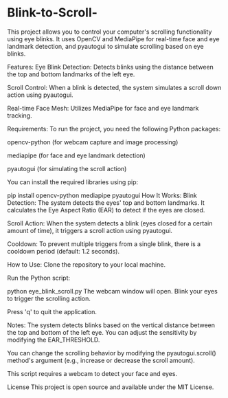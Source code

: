 # Blink-to-Scroll-
This project allows you to control your computer's scrolling functionality using eye blinks. It uses OpenCV and MediaPipe for real-time face and eye landmark detection, and pyautogui to simulate scrolling based on eye blinks.

Features:
Eye Blink Detection: Detects blinks using the distance between the top and bottom landmarks of the left eye.

Scroll Control: When a blink is detected, the system simulates a scroll down action using pyautogui.

Real-time Face Mesh: Utilizes MediaPipe for face and eye landmark tracking.

Requirements:
To run the project, you need the following Python packages:

opencv-python (for webcam capture and image processing)

mediapipe (for face and eye landmark detection)

pyautogui (for simulating the scroll action)

You can install the required libraries using pip:


pip install opencv-python mediapipe pyautogui
How It Works:
Blink Detection: The system detects the eyes' top and bottom landmarks. It calculates the Eye Aspect Ratio (EAR) to detect if the eyes are closed.

Scroll Action: When the system detects a blink (eyes closed for a certain amount of time), it triggers a scroll action using pyautogui.

Cooldown: To prevent multiple triggers from a single blink, there is a cooldown period (default: 1.2 seconds).

How to Use:
Clone the repository to your local machine.

Run the Python script:

python eye_blink_scroll.py
The webcam window will open. Blink your eyes to trigger the scrolling action.

Press 'q' to quit the application.

Notes:
The system detects blinks based on the vertical distance between the top and bottom of the left eye. 
You can adjust the sensitivity by modifying the EAR_THRESHOLD.

You can change the scrolling behavior by modifying the pyautogui.scroll() method's argument (e.g., increase or decrease the scroll amount).

This script requires a webcam to detect your face and eyes.

License
This project is open source and available under the MIT License.
